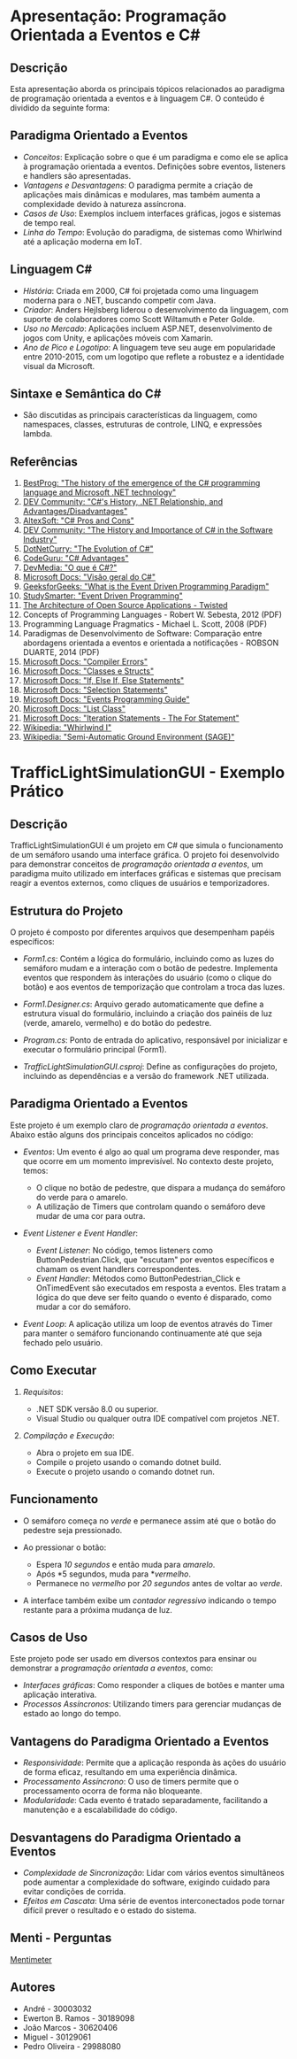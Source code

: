 # Apresentação: Programação Orientada a Eventos e C#

## Descrição
Esta apresentação aborda os principais tópicos relacionados ao paradigma de programação orientada a eventos e à linguagem C#. O conteúdo é dividido da seguinte forma:

## Paradigma Orientado a Eventos

- *Conceitos*: Explicação sobre o que é um paradigma e como ele se aplica à programação orientada a eventos. Definições sobre eventos, listeners e handlers são apresentadas.
- *Vantagens e Desvantagens*: O paradigma permite a criação de aplicações mais dinâmicas e modulares, mas também aumenta a complexidade devido à natureza assíncrona.
- *Casos de Uso*: Exemplos incluem interfaces gráficas, jogos e sistemas de tempo real.
- *Linha do Tempo*: Evolução do paradigma, de sistemas como Whirlwind até a aplicação moderna em IoT.

## Linguagem C#

- *História*: Criada em 2000, C# foi projetada como uma linguagem moderna para o .NET, buscando competir com Java.
- *Criador*: Anders Hejlsberg liderou o desenvolvimento da linguagem, com suporte de colaboradores como Scott Wiltamuth e Peter Golde.
- *Uso no Mercado*: Aplicações incluem ASP.NET, desenvolvimento de jogos com Unity, e aplicações móveis com Xamarin.
- *Ano de Pico e Logotipo*: A linguagem teve seu auge em popularidade entre 2010-2015, com um logotipo que reflete a robustez e a identidade visual da Microsoft.

## Sintaxe e Semântica do C#

- São discutidas as principais características da linguagem, como namespaces, classes, estruturas de controle, LINQ, e expressões lambda.

## Referências

1. [BestProg: "The history of the emergence of the C# programming language and Microsoft .NET technology"](https://www.bestprog.net/en/2022/05/22/c-the-history-of-the-emergence-of-the-c-programming-language-and-microsoft-net-technology/)
2. [DEV Community: "C#'s History, .NET Relationship, and Advantages/Disadvantages"](https://dev.to/snelson723/cs-history-net-relationship-and-advantagesdisadvantages-102b)
3. [AltexSoft: "C# Pros and Cons"](https://www.altexsoft.com/blog/c-sharp-pros-and-cons/)
4. [DEV Community: "The History and Importance of C# in the Software Industry"](https://dev.to/dogaaydinn/the-history-and-importance-of-c-in-the-software-industry-if2)
5. [DotNetCurry: "The Evolution of C#"](https://www.dotnetcurry.com/csharp/1465/csharp-evolution)
6. [CodeGuru: "C# Advantages"](https://www.codeguru.com/csharp/c-sharp-advantages/)
7. [DevMedia: "O que é C#?"](https://www.devmedia.com.br/introducao-ao-c/1696)
8. [Microsoft Docs: "Visão geral do C#"](https://learn.microsoft.com/pt-br/dotnet/csharp/)
9. [GeeksforGeeks: "What is the Event Driven Programming Paradigm"](https://www.geeksforgeeks.org/what-is-the-event-driven-programming-paradigm/)
10. [StudySmarter: "Event Driven Programming"](https://www.studysmarter.co.uk/explanations/computer-science/computer-programming/event-driven-programming/)
11. [The Architecture of Open Source Applications - Twisted](https://aosabook.org/en/v2/twisted.html)
12. Concepts of Programming Languages - Robert W. Sebesta, 2012 (PDF)
13. Programming Language Pragmatics - Michael L. Scott, 2008 (PDF)
14. Paradigmas de Desenvolvimento de Software: Comparação entre abordagens orientada a eventos e orientada a notificações - ROBSON DUARTE, 2014 (PDF)
15. [Microsoft Docs: "Compiler Errors"](https://learn.microsoft.com/pt-br/dotnet/csharp/language-reference/compiler-messages/feature-version-errors)
16. [Microsoft Docs: "Classes e Structs"](https://learn.microsoft.com/pt-br/dotnet/csharp/programming-guide/classes-and-structs/)
17. [Microsoft Docs: "If, Else If, Else Statements"](https://learn.microsoft.com/en-us/training/modules/csharp-if-elseif-else/)
18. [Microsoft Docs: "Selection Statements"](https://learn.microsoft.com/pt-br/dotnet/csharp/language-reference/statements/selection-statements)
19. [Microsoft Docs: "Events Programming Guide"](https://learn.microsoft.com/pt-br/dotnet/csharp/programming-guide/events/)
20. [Microsoft Docs: "List<T> Class"](https://learn.microsoft.com/en-us/dotnet/api/system.collections.generic.list-1?view=net-8.0)
21. [Microsoft Docs: "Iteration Statements - The For Statement"](https://learn.microsoft.com/en-us/dotnet/csharp/language-reference/statements/iteration-statements#the-for-statement)
22. [Wikipedia: "Whirlwind I"](https://en.wikipedia.org/wiki/Whirlwind_I)
23. [Wikipedia: "Semi-Automatic Ground Environment (SAGE)"](https://en.wikipedia.org/wiki/Semi-Automatic_Ground_Environment)

# TrafficLightSimulationGUI - Exemplo Prático

## Descrição
TrafficLightSimulationGUI é um projeto em C# que simula o funcionamento de um semáforo usando uma interface gráfica. O projeto foi desenvolvido para demonstrar conceitos de *programação orientada a eventos*, um paradigma muito utilizado em interfaces gráficas e sistemas que precisam reagir a eventos externos, como cliques de usuários e temporizadores.

## Estrutura do Projeto
O projeto é composto por diferentes arquivos que desempenham papéis específicos:

- *Form1.cs*: Contém a lógica do formulário, incluindo como as luzes do semáforo mudam e a interação com o botão de pedestre. Implementa eventos que respondem às interações do usuário (como o clique do botão) e aos eventos de temporização que controlam a troca das luzes.
  
- *Form1.Designer.cs*: Arquivo gerado automaticamente que define a estrutura visual do formulário, incluindo a criação dos painéis de luz (verde, amarelo, vermelho) e do botão do pedestre.

- *Program.cs*: Ponto de entrada do aplicativo, responsável por inicializar e executar o formulário principal (Form1).

- *TrafficLightSimulationGUI.csproj*: Define as configurações do projeto, incluindo as dependências e a versão do framework .NET utilizada.

## Paradigma Orientado a Eventos
Este projeto é um exemplo claro de *programação orientada a eventos*. Abaixo estão alguns dos principais conceitos aplicados no código:

- *Eventos*: Um evento é algo ao qual um programa deve responder, mas que ocorre em um momento imprevisível. No contexto deste projeto, temos:
  - O clique no botão de pedestre, que dispara a mudança do semáforo do verde para o amarelo.
  - A utilização de Timers que controlam quando o semáforo deve mudar de uma cor para outra.

- *Event Listener e Event Handler*:
  - *Event Listener*: No código, temos listeners como ButtonPedestrian.Click, que "escutam" por eventos específicos e chamam os event handlers correspondentes.
  - *Event Handler*: Métodos como ButtonPedestrian_Click e OnTimedEvent são executados em resposta a eventos. Eles tratam a lógica do que deve ser feito quando o evento é disparado, como mudar a cor do semáforo.

- *Event Loop*: A aplicação utiliza um loop de eventos através do Timer para manter o semáforo funcionando continuamente até que seja fechado pelo usuário.

## Como Executar
1. *Requisitos*:
   - .NET SDK versão 8.0 ou superior.
   - Visual Studio ou qualquer outra IDE compatível com projetos .NET.

2. *Compilação e Execução*:
   - Abra o projeto em sua IDE.
   - Compile o projeto usando o comando dotnet build.
   - Execute o projeto usando o comando dotnet run.

## Funcionamento
- O semáforo começa no *verde* e permanece assim até que o botão do pedestre seja pressionado.
- Ao pressionar o botão:
  - Espera *10 segundos* e então muda para *amarelo*.
  - Após *5 segundos, muda para **vermelho*.
  - Permanece no *vermelho* por *20 segundos* antes de voltar ao *verde*.
  
- A interface também exibe um *contador regressivo* indicando o tempo restante para a próxima mudança de luz.

## Casos de Uso
Este projeto pode ser usado em diversos contextos para ensinar ou demonstrar a *programação orientada a eventos*, como:
- *Interfaces gráficas*: Como responder a cliques de botões e manter uma aplicação interativa.
- *Processos Assíncronos*: Utilizando timers para gerenciar mudanças de estado ao longo do tempo.

## Vantagens do Paradigma Orientado a Eventos
- *Responsividade*: Permite que a aplicação responda às ações do usuário de forma eficaz, resultando em uma experiência dinâmica.
- *Processamento Assíncrono*: O uso de timers permite que o processamento ocorra de forma não bloqueante.
- *Modularidade*: Cada evento é tratado separadamente, facilitando a manutenção e a escalabilidade do código.

## Desvantagens do Paradigma Orientado a Eventos
- *Complexidade de Sincronização*: Lidar com vários eventos simultâneos pode aumentar a complexidade do software, exigindo cuidado para evitar condições de corrida.
- *Efeitos em Cascata*: Uma série de eventos interconectados pode tornar difícil prever o resultado e o estado do sistema.

## Menti - Perguntas
[Mentimeter](https://www.mentimeter.com/app/presentation/n/alurvh2q1ged6gzrq4xzxahgi1v5rhi4/edit?question=xg42qoxv8rnf)

## Autores
- André - 30003032
- Ewerton B. Ramos - 30189098
- João Marcos - 30620406
- Miguel - 30129061
- Pedro Oliveira - 29988080

